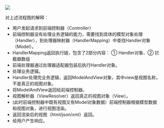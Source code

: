 ![](https://github.com/hailin1994/learn/tree/master/spring/mvc/img/springMvc流程图.png)

对上述流程图的解释：

- 用户发起请求到前端控制器（Controller）
- 前端控制器没有处理业务逻辑的能力，需要找到具体的模型对象处理（Handler），到处理器映射器（HandlerMapping）中查找Handler对象（Model）。
- HandlerMapping返回执行链，包含了2部分内容： ① Handler对象、② 拦截器数组
- 前端处理器通过处理器适配器包装后执行Handler对象。
- 处理业务逻辑。
- Handler处理完业务逻辑，返回ModelAndView对象，其中view是视图名称，不是真正的视图对象。
- 将ModelAndView返回给前端控制器。
- 视图解析器（ViewResolver）返回真正的视图对象（View）。
- (此时前端控制器中既有视图又有Model对象数据）前端控制器根据模型数据和视图对象，进行视图渲染。
- 返回渲染后的视图（html/json/xml）返回。
- 给用户产生响应。

